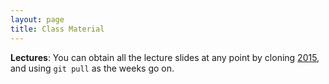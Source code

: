 ```yaml
---
layout: page
title: Class Material
---
```


**Lectures**: You can obtain all the lecture slides at any point by cloning [2015](https://github.com/cs109/a-2017), and using `git pull` as the weeks go on.
